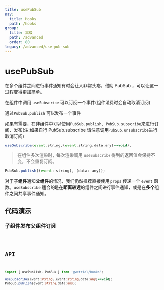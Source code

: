 ```yaml
---
title: usePubSub
nav:
  title: Hooks
  path: /hooks
group:
  title: 高级
  path: /advanced
  order: 80
legacy: /advanced/use-pub-sub
---
```


# usePubSub

在多个组件之间进行事件通知有时会让人非常头疼，借助 PubSub ，可以让这一过程变得更加简单。

在组件中调用 `useSubscribe` 可以订阅一个事件(组件消费时会自动取消订阅)

通过`PubSub.publish` 可以发布一个事件

如果有需要，在非组件中可以使用`PubSub.publish`、`PubSub.subscribe`来进行订阅、发布(注:如果自行 PubSub.subscribe 请注意调用`PubSub.unsubscribe`进行取消订阅)

```js
useSubscribe(event:string,(event:string,data:any)=>void);
```

> 在组件多次渲染时，每次渲染调用 `useSubscribe` 得到的返回值会保持不变，不会重复订阅。

```js
PubSub.publish((event: string), (data: any));
```

对于**子组件**通知**父组件**的情况，我们仍然推荐直接使用 `props` 传递一个 `event` 函数。`useSubscribe` 适合的是在**距离较远**的组件之间进行事件通知，或是在**多个**组件之间共享事件通知。

## 代码演示

### 子组件发布父组件订阅

<code src="./demo/demo1.tsx">

## API

```typescript
import { usePublish, PubSub } from '@wetrial/hooks';

useSubscribe(event:string,(event:string,data:any)=>void);
PubSub.publish(event:string,data:any);
```
